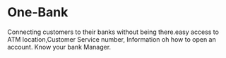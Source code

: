 # One-Bank
Connecting customers to their banks without being there.easy access to ATM location,Customer Service number, Information oh how to open an account.
Know your bank Manager.
